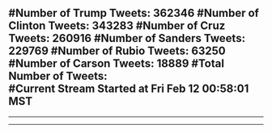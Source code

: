 #Number of Trump Tweets: 362346
#Number of Clinton Tweets: 343283
#Number of Cruz Tweets: 260916
#Number of Sanders Tweets: 229769
#Number of Rubio Tweets: 63250
#Number of Carson Tweets: 18889
#Total Number of Tweets:  
#Current Stream Started at Fri Feb 12 00:58:01 MST
---
---
---

